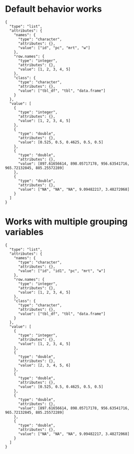 # Default behavior works

    {
      "type": "list",
      "attributes": {
        "names": {
          "type": "character",
          "attributes": {},
          "value": ["id", "pc", "mrt", "w"]
        },
        "row.names": {
          "type": "integer",
          "attributes": {},
          "value": [1, 2, 3, 4, 5]
        },
        "class": {
          "type": "character",
          "attributes": {},
          "value": ["tbl_df", "tbl", "data.frame"]
        }
      },
      "value": [
        {
          "type": "integer",
          "attributes": {},
          "value": [1, 2, 3, 4, 5]
        },
        {
          "type": "double",
          "attributes": {},
          "value": [0.525, 0.5, 0.4625, 0.5, 0.5]
        },
        {
          "type": "double",
          "attributes": {},
          "value": [897.61656614, 898.05717178, 956.63541716, 965.72132845, 885.25572289]
        },
        {
          "type": "double",
          "attributes": {},
          "value": ["NA", "NA", "NA", 9.09482217, 3.48272068]
        }
      ]
    }

# Works with multiple grouping variables

    {
      "type": "list",
      "attributes": {
        "names": {
          "type": "character",
          "attributes": {},
          "value": ["id", "id1", "pc", "mrt", "w"]
        },
        "row.names": {
          "type": "integer",
          "attributes": {},
          "value": [1, 2, 3, 4, 5]
        },
        "class": {
          "type": "character",
          "attributes": {},
          "value": ["tbl_df", "tbl", "data.frame"]
        }
      },
      "value": [
        {
          "type": "integer",
          "attributes": {},
          "value": [1, 2, 3, 4, 5]
        },
        {
          "type": "double",
          "attributes": {},
          "value": [2, 3, 4, 5, 6]
        },
        {
          "type": "double",
          "attributes": {},
          "value": [0.525, 0.5, 0.4625, 0.5, 0.5]
        },
        {
          "type": "double",
          "attributes": {},
          "value": [897.61656614, 898.05717178, 956.63541716, 965.72132845, 885.25572289]
        },
        {
          "type": "double",
          "attributes": {},
          "value": ["NA", "NA", "NA", 9.09482217, 3.48272068]
        }
      ]
    }

